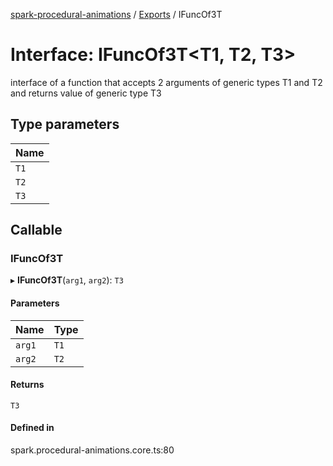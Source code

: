 [spark-procedural-animations](../README.md) / [Exports](../modules.md) / IFuncOf3T

# Interface: IFuncOf3T<T1, T2, T3\>

interface of a function that accepts 2 arguments of generic types T1 and T2
and returns value of generic type T3

## Type parameters

| Name |
| :------ |
| `T1` |
| `T2` |
| `T3` |

## Callable

### IFuncOf3T

▸ **IFuncOf3T**(`arg1`, `arg2`): `T3`

#### Parameters

| Name | Type |
| :------ | :------ |
| `arg1` | `T1` |
| `arg2` | `T2` |

#### Returns

`T3`

#### Defined in

spark.procedural-animations.core.ts:80
